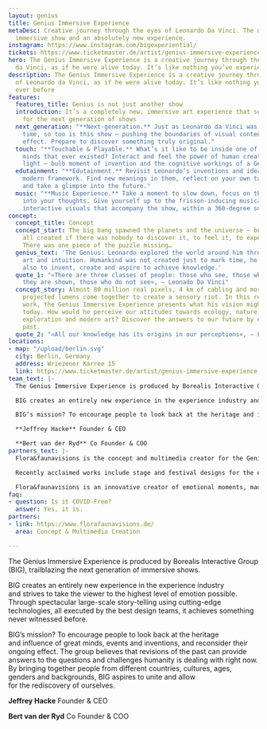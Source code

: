 ```yaml
---
layout: genius
title: Genius Immersive Experience
metaDesc: Creative journey through the eyes of Leonardo Da Vinci. The next-generation
  immersive show and an absolutely new experience.
instagram: https://www.instagram.com/bigexperiential/
tickets: https://www.ticketmaster.de/artist/genius-immersive-experience-tickets/1111663
hero: The Genius Immersive Experience is a creative journey through the eyes of Leonardo
  da Vinci, as if he were alive today. It’s like nothing you’ve experienced ever before
description: The Genius Immersive Experience is a creative journey through the eyes
  of Leonardo da Vinci, as if he were alive today. It’s like nothing you’ve experienced
  ever before
features:
  features_title: Genius is not just another show
  introduction: It’s a completely new, immersive art experience that sets the tone
    for the next generation of shows
  next_generation: "**Next-generation.** Just as Leonardo da Vinci was ahead of his
    time, so too is this show — pushing the boundaries of visual content to astonishing
    effect. Prepare to discover something truly original."
  touch: "**Touchable & Playable.** What’s it like to be inside one of the brightest
    minds that ever existed? Interact and feel the power of human creativity, the
    light — bulb moment of invention and the cognitive workings of a Genius."
  edutainment: "**Edutainment.** Revisit Leonardo’s inventions and ideas within a
    modern framework. Find new meanings in them, reflect on your own talents and endeavours,
    and take a glimpse into the future."
  music: "**Music Experience.** Take a moment to slow down, focus on the now and tune
    into your thoughts. Give yourself up to the frisson-inducing musical score and
    interactive visuals that accompany the show, within a 360-degree soundscape."
concept:
  concept_title: Concept
  concept_start: The big bang spawned the planets and the universe – but why was it
    all created if there was nobody to discover it, to feel it, to experience it?
    There was one piece of the puzzle missing…
  genius_text: 'The Genius: Leonardo explored the world around him through science,
    art and intuition. Humankind was not created just to mark time, he realised, but
    also to invent, create and aspire to achieve knowledge.'
  quote_1: "«There are three classes of people: those who see, those who see when
    they are shown, those who do not see», — Leonado Da Vinci"
  concept_story: Almost 80 million real pixels, 4 km of cabling and more than 350,000
    projected lumens come together to create a sensory riot. In this revision of Leonardo’s
    work, the Genius Immersive Experience presents what his vision might have been
    today. How would he perceive our attitudes towards ecology, nature, science, space
    exploration and modern art? Discover the answers to our future by examining our
    past.
  quote_2: "«All our knowledge has its origins in our perceptions», — Leonado Da Vinci"
locations:
- map: "/upload/berlin.svg"
  city: Berlin, Germany
  address: Wriezener Karree 15
  link: https://www.ticketmaster.de/artist/genius-immersive-experience-tickets/1111663
team_text: |-
  The Genius Immersive Experience is produced by Borealis Interactive Group (BIG), trailblazing the next generation of immersive shows.

  BIG creates an entirely new experience in the experience industry and strives to take the viewer to the highest level of emotion possible. Through spectacular large-scale story-telling using cutting-edge technologies, all executed by the best design teams, it achieves something never witnessed before.

  BIG’s mission? To encourage people to look back at the heritage and influence of great minds, events and inventions, and reconsider their ongoing effect. The group believes that revisions of the past can provide answers to the questions and challenges humanity is dealing with right now. By bringing together people from different countries, cultures, ages, genders and backgrounds, BIG aspires to unite and allow for the rediscovery of ourselves.

  **Jeffrey Hacke** Founder & CEO

  **Bert van der Ryd** Co Founder & COO
partners_text: |-
  Flora&faunavisions is the concept and multimedia creator for the Genius Immersive Experience. For more than 20 years, this internationally award-winning design studio has been bringing immersive and interactive experiences to life — from exhibitions and live music shows to fashion events and stage productions.

  Recently acclaimed works include stage and festival designs for the electronic artists Solomun and Paul Kalkbrenner, and curating and designing the interactive exhibition Olympus Perspective Playground, which travelled to more than 10 countries. The studio also designed the spatial musical production Dragon Spring Phoenix Rise, which showed in New York City then China, and is currently designing Wagner’s The Ring Cycle for Opera Australia, to be premiered in 2023.

  Flora&faunavisions is an innovative creator of emotional moments, made up of an ecosystem of design professionals who specialise in the art of creating inspired content across industries and beyond expectations.
faq:
- question: Is it COVID-Free?
  answer: Yes, it is.
partners:
- link: https://www.florafaunavisions.de/
  area: Concept & Multimedia Creation

---
```

The Genius Immersive Experience is produced by Borealis Interactive Group (BIG), trailblazing the next generation of immersive shows.

BIG creates an entirely new experience in the experience industry and strives to take the viewer to the highest level of emotion possible. Through spectacular large-scale story-telling using cutting-edge technologies, all executed by the best design teams, it achieves something never witnessed before.

BIG’s mission? To encourage people to look back at the heritage and influence of great minds, events and inventions, and reconsider their ongoing effect. The group believes that revisions of the past can provide answers to the questions and challenges humanity is dealing with right now. By bringing together people from different countries, cultures, ages, genders and backgrounds, BIG aspires to unite and allow for the rediscovery of ourselves.

**Jeffrey Hacke** Founder & CEO

**Bert van der Ryd** Co Founder & COO